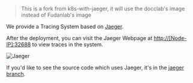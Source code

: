 > This is a fork from k8s-with-jaeger, it will use the docclab's image instead of Fudanlab's image

We provide a Tracing System based on [Jaeger](https://www.jaegertracing.io). 

After the deployment, you can visit the Jaeger Webpage at [http://[Node-IP]:32688](http://[Node-IP]:32688) to view traces in the system.

![Jaeger](<https://raw.githubusercontent.com/FudanSELab/train-ticket/master/image/jaeger.png>)

If you'd like to see the source code which uses Jaeger, it's in the [jaeger branch](https://github.com/FudanSELab/train-ticket/tree/jaeger).